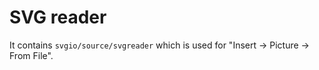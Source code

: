 # SVG reader

It contains `svgio/source/svgreader` which is used for "Insert -> Picture -> From File".

